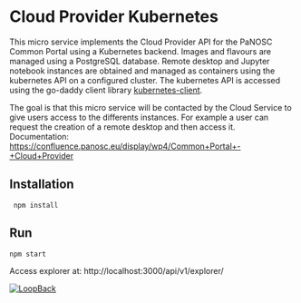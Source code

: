 # Cloud Provider Kubernetes


This micro service implements the Cloud Provider API for the PaNOSC Common Portal  using a Kubernetes backend.
Images and flavours are managed using  a PostgreSQL database. 
Remote desktop and Jupyter notebook instances are obtained and managed as containers using the kubernetes API on a configured cluster. 
The kubernetes API is accessed using the go-daddy client library  [kubernetes-client](https://github.com/godaddy/kubernetes-client).

The goal is that this micro service will be contacted by the Cloud Service to  give users access to the differents  instances. 
For example a user can request the creation of a remote desktop and then access it.
Documentation: https://confluence.panosc.eu/display/wp4/Common+Portal+-+Cloud+Provider

## Installation
```
 npm install 
 ```

## Run
```
npm start
```
Access explorer at: http://localhost:3000/api/v1/explorer/

[![LoopBack](https://github.com/strongloop/loopback-next/raw/master/docs/site/imgs/branding/Powered-by-LoopBack-Badge-(blue)-@2x.png)](http://loopback.io/)
